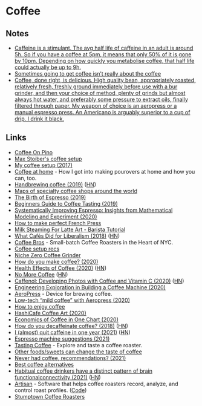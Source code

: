 # Coffee

## Notes

- [Caffeine is a stimulant. The avg half life of caffeine in an adult is around 5h. So if you have a coffee at 5pm, it means that only 50% of it is gone by 10pm. Depending on how quickly you metabolise coffee, that half life could actually be up to 9h.](https://twitter.com/m_franceschetti/status/1378402354316328968)
- [Sometimes going to get coffee isn’t really about the coffee](https://twitter.com/cnstntnnn/status/1381267903044059141)
- [Coffee, done right, is delicious. High quality bean, appropriately roasted, relatively fresh, freshly ground immediately before use with a bur grinder, and then your choice of method, plenty of grinds but almost always hot water, and preferably some pressure to extract oils, finally filtered through paper. My weapon of choice is an aeropress or a manual espresso press. An Americano is arguably superior to a cup of drip. I drink it black.](https://news.ycombinator.com/item?id=26987526)

## Links

- [Coffee On Pino](http://grimgrains.com/#coffee)
- [Max Stoiber's coffee setup](https://github.com/mxstbr/ama/issues/46)
- [My coffee setup (2017)](https://random.qmx.me/posts/2017/01/31/my-coffee-setup/)
- [Coffee at home](https://www.katfukui.com/coffee/) - How I got into making pourovers at home and how you can, too.
- [Handbrewing coffee (2019)](https://quanttype.net/posts/2019-03-06-handbrewing-coffee.html) ([HN](https://news.ycombinator.com/item?id=19326663))
- [Maps of specialty coffee shops around the world](https://thirdwavenearme.com/)
- [The Birth of Espresso (2019)](https://www.youtube.com/watch?v=I8uStVXNf0M)
- [Beginners Guide to Coffee Tasting (2019)](https://www.youtube.com/watch?v=kEZZCQTSSAg)
- [Systematically Improving Espresso: Insights from Mathematical Modeling and Experiment (2020)](<https://www.cell.com/matter/fulltext/S2590-2385(19)30410-2>)
- [How to make perfect French Press](https://www.peets.com/learn/how-to-brew-french-press)
- [Milk Steaming For Latte Art - Barista Tutorial](https://www.youtube.com/watch?v=6YMgB61WyvE)
- [What Cafés Did for Liberalism (2018)](https://www.newyorker.com/magazine/2018/12/24/what-cafes-did-for-liberalism) ([HN](https://news.ycombinator.com/item?id=22999128))
- [Coffee Bros](https://coffeebros.com/) - Small-batch Coffee Roasters in the Heart of NYC.
- [Coffee setup recs](https://twitter.com/delk/status/1264201555466543106)
- [Niche Zero Coffee Grinder](https://www.nichecoffee.co.uk/)
- [How do you make coffee? (2020)](https://www.reddit.com/r/minimalism/comments/h7lr7a/how_do_you_make_coffee/)
- [Health Effects of Coffee (2020)](https://www.mdpi.com/2072-6643/12/6/1842) ([HN](https://news.ycombinator.com/item?id=23599221))
- [No More Coffee](https://jayriverlong.github.io/2020/06/30/coffee.html) ([HN](https://news.ycombinator.com/item?id=23708204))
- [Caffenol: Developing Photos with Coffee and Vitamin C (2020)](https://www.youtube.com/watch?v=9bhOtTUtPhg) ([HN](https://news.ycombinator.com/item?id=23761554))
- [Engineering Exploration in Building a Coffee Machine (2020)](https://medium.com/@smithxlabs/breaking-new-grounds-an-engineering-exploration-in-building-a-coffee-machine-part-i-b24e42b3c480)
- [AeroPress](https://aeropress.com/) - Device for brewing coffee.
- [Low-tech “mild coffee” with Aeropress (2020)](https://blog.project-insanity.org/2020/10/09/low-tech-mild-coffee-with-aeropress/)
- [How to enjoy coffee](https://psyche.co/guides/good-coffee-is-like-a-fine-wine-start-with-high-quality-beans)
- [HashiCafe Coffee Art (2020)](https://www.youtube.com/watch?v=dWNv_XDR0zg)
- [Economics of Coffee in One Chart (2020)](https://www.visualcapitalist.com/the-economics-of-coffee-in-one-chart/)
- [How do you decaffeinate coffee? (2018)](https://www.bbc.com/future/article/20180917-how-do-you-decaffeinate-coffee) ([HN](https://news.ycombinator.com/item?id=24941070))
- [I (almost) quit caffeine in one year (2021)](https://www.wints.org/blog/2021.01.04/) ([HN](https://news.ycombinator.com/item?id=25642182))
- [Espresso machine suggestions (2021)](https://twitter.com/MylesBorins/status/1349945730853531657)
- [Tasting Coffee](https://tasting.coffee/) - Explore and taste a coffee roaster.
- [Other foods/sweets can change the taste of coffee](https://www.reddit.com/r/Coffee/comments/lxlk5g/today_i_realized_how_much_other_foodssweets_can/)
- [Never had coffee, recommendations? (2021)](https://www.reddit.com/r/Coffee/comments/mevhix/never_had_coffee_recommendations/)
- [Best coffee alternatives](https://twitter.com/benjitaylor/status/1378757809592930304)
- [Habitual coffee drinkers have a distinct pattern of brain functionalconnectivity (2021)](https://www.nature.com/articles/s41380-021-01075-4) ([HN](https://news.ycombinator.com/item?id=26987526))
- [Artisan](https://artisan-scope.org/) - Software that helps coffee roasters record, analyze, and control roast profiles. ([Code](https://github.com/artisan-roaster-scope/artisan))
- [Stumptown Coffee Roasters](https://www.stumptowncoffee.com/)
